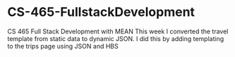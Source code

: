 # CS-465-FullstackDevelopment
CS 465 Full Stack Development with MEAN
This week I converted the travel template from static data to dynamic JSON.
I did this by adding templating to the trips page using JSON and HBS
